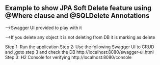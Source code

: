 ## Example to show JPA Soft Delete feature using @Where clause and @SQLDelete Annotations

-->Swagger UI provided to play with it

-->If you delete any object it is not deleting from DB it is marking as delete

Step 1: Run the application
Step 2: Use the following Swagger UI to CRUD and ,goto step 3 and check the DB
        http://localhost:8080/swagger-ui.html
Step 3: H2 Console for verifying
        http://localhost:8080/console
